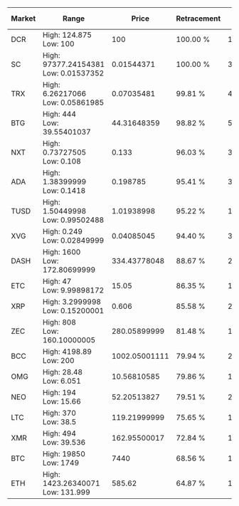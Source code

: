 | Market | Range | Price| Retracement | Doubles to 50% |
| --- | --- | --- | --- | --- |
| DCR | High: 124.875<br />Low: 100 | 100 | 100.00 % | 1.12 |
| SC | High: 97377.24154381<br />Low: 0.01537352 | 0.01544371 | 100.00 % | 3,152,651.04 |
| TRX | High: 6.26217066<br />Low: 0.05861985 | 0.07035481 | 99.81 % | 44.92 |
| BTG | High: 444<br />Low: 39.55401037 | 44.31648359 | 98.82 % | 5.46 |
| NXT | High: 0.73727505<br />Low: 0.108 | 0.133 | 96.03 % | 3.18 |
| ADA | High: 1.38399999<br />Low: 0.1418 | 0.198785 | 95.41 % | 3.84 |
| TUSD | High: 1.50449998<br />Low: 0.99502488 | 1.01938998 | 95.22 % | 1.23 |
| XVG | High: 0.249<br />Low: 0.02849999 | 0.04085045 | 94.40 % | 3.40 |
| DASH | High: 1600<br />Low: 172.80699999 | 334.43778048 | 88.67 % | 2.65 |
| ETC | High: 47<br />Low: 9.99898172 | 15.05 | 86.35 % | 1.89 |
| XRP | High: 3.2999998<br />Low: 0.15200001 | 0.606 | 85.58 % | 2.85 |
| ZEC | High: 808<br />Low: 160.10000005 | 280.05899999 | 81.48 % | 1.73 |
| BCC | High: 4198.89<br />Low: 200 | 1002.05001111 | 79.94 % | 2.19 |
| OMG | High: 28.48<br />Low: 6.051 | 10.56810585 | 79.86 % | 1.63 |
| NEO | High: 194<br />Low: 15.66 | 52.20513827 | 79.51 % | 2.01 |
| LTC | High: 370<br />Low: 38.5 | 119.21999999 | 75.65 % | 1.71 |
| XMR | High: 494<br />Low: 39.536 | 162.95500017 | 72.84 % | 1.64 |
| BTC | High: 19850<br />Low: 1749 | 7440 | 68.56 % | 1.45 |
| ETH | High: 1423.26340071<br />Low: 131.999 | 585.62 | 64.87 % | 1.33 |
